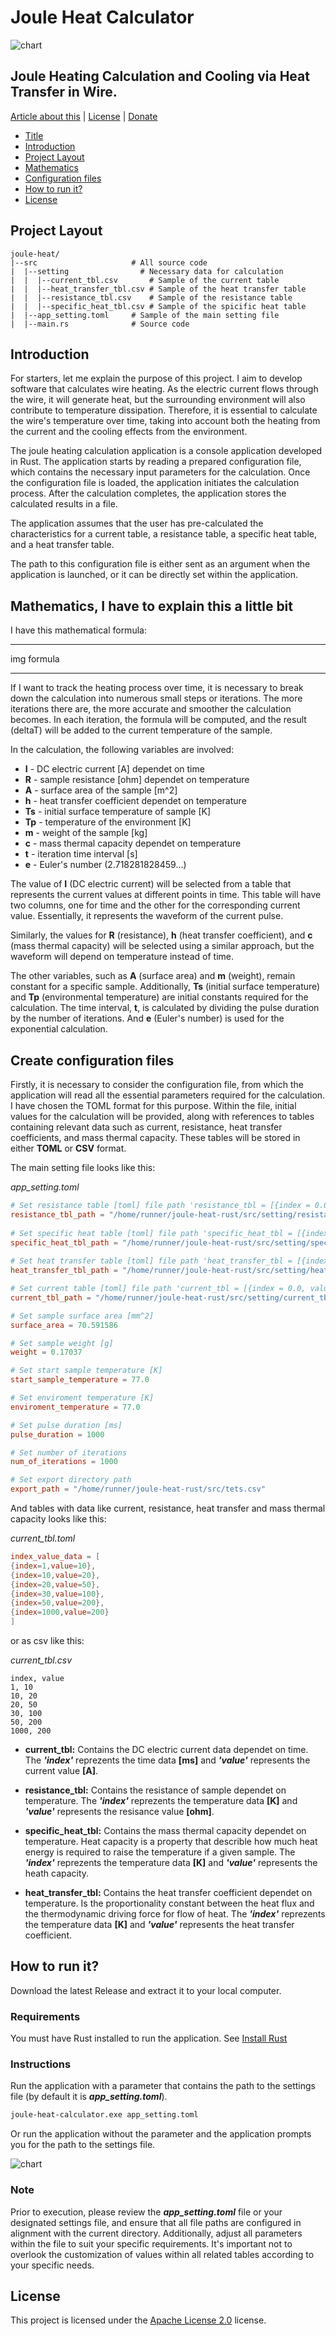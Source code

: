 # Joule Heat Calculator
![chart](https://github.com/mortylen/joule-heat/blob/main/img/chart.png?raw=true)

## Joule Heating Calculation and Cooling via Heat Transfer in Wire.

[Article about this](https://mortylen...)
|
[License](https://github.com/mortylen/joule-heat/blob/main/LICENSE)
|
[Donate](https://mortylen...)

* [Title](#Joule-Heat-Calculator)
* [Introduction](#Introduction)
* [Project Layout](#Project-Layout)
* [Mathematics](#Mathematics,-I-have-to-explain-this-a-little-bit)
* [Configuration files](#Create-configuration-files)
* [How to run it?](#How-to-run-it?)
* [License](#License)

## Project Layout
```
joule-heat/
|--src                     # All source code
|  |--setting                # Necessary data for calculation
|  |  |--current_tbl.csv       # Sample of the current table
|  |  |--heat_transfer_tbl.csv # Sample of the heat transfer table
|  |  |--resistance_tbl.csv    # Sample of the resistance table
|  |  |--specific_heat_tbl.csv # Sample of the spicific heat table
|  |--app_setting.toml     # Sample of the main setting file
|  |--main.rs              # Source code
```

## Introduction
For starters, let me explain the purpose of this project. I aim to develop software that calculates wire heating. As the electric current flows through the wire, it will generate heat, but the surrounding environment will also contribute to temperature dissipation. Therefore, it is essential to calculate the wire's temperature over time, taking into account both the heating from the current and the cooling effects from the environment.

The joule heating calculation application is a console application developed in Rust. The application starts by reading a prepared configuration file, which contains the necessary input parameters for the calculation. Once the configuration file is loaded, the application initiates the calculation process. After the calculation completes, the application stores the calculated results in a file.

The application assumes that the user has pre-calculated the characteristics for a current table, a resistance table, a specific heat table, and a heat transfer table.

The path to this configuration file is either sent as an argument when the application is launched, or it can be directly set within the application.

## Mathematics, I have to explain this a little bit

I have this mathematical formula:
*********************
img formula
*********************

If I want to track the heating process over time, it is necessary to break down the calculation into numerous small steps or iterations. The more iterations there are, the more accurate and smoother the calculation becomes. In each iteration, the formula will be computed, and the result (deltaT) will be added to the current temperature of the sample.

In the calculation, the following variables are involved:

- **I** - DC electric current [A] dependet on time
- **R** - sample resistance [ohm] dependet on temperature
- **A** - surface area of the sample [m^2]
- **h** - heat transfer coefficient dependet on temperature
- **Ts** - initial surface temperature of sample [K]
- **Tp** - temperature of the environment [K]
- **m** - weight of the sample [kg]
- **c** - mass thermal capacity dependet on temperature
- **t** - iteration time interval [s]
- **e** - Euler's number (2.718281828459...)

The value of **I** (DC electric current) will be selected from a table that represents the current values at different points in time. This table will have two columns, one for time and the other for the corresponding current value. Essentially, it represents the waveform of the current pulse.

Similarly, the values for **R** (resistance), **h** (heat transfer coefficient), and **c** (mass thermal capacity) will be selected using a similar approach, but the waveform will depend on temperature instead of time.

The other variables, such as **A** (surface area) and **m** (weight), remain constant for a specific sample. Additionally, **Ts** (initial surface temperature) and **Tp** (environmental temperature) are initial constants required for the calculation. The time interval, **t**, is calculated by dividing the pulse duration by the number of iterations. And **e** (Euler's number) is used for the exponential calculation.

## Create configuration files
Firstly, it is necessary to consider the configuration file, from which the application will read all the essential parameters required for the calculation. I have chosen the TOML format for this purpose. Within the file, initial values for the calculation will be provided, along with references to tables containing relevant data such as current, resistance, heat transfer coefficients, and mass thermal capacity. These tables will be stored in either **TOML** or **CSV** format.

The main setting file looks like this:

*app_setting.toml*
```toml
# Set resistance table [toml] file path 'resistance_tbl = [{index = 0.0, value=0.0}]' or csv file
resistance_tbl_path = "/home/runner/joule-heat-rust/src/setting/resistance_tbl.toml"
  
# Set specific heat table [toml] file path 'specific_heat_tbl = [{index = 0.0, value=0.0}]' or csv file
specific_heat_tbl_path = "/home/runner/joule-heat-rust/src/setting/specific_heat_tbl.toml"
  
# Set heat transfer table [toml] file path 'heat_transfer_tbl = [{index = 0.0, value=0.0}]' or csv file
heat_transfer_tbl_path = "/home/runner/joule-heat-rust/src/setting/heat_transfer_tbl.toml"

# Set current table [toml] file path 'current_tbl = [{index = 0.0, value=0.0}]' or csv file
current_tbl_path = "/home/runner/joule-heat-rust/src/setting/current_tbl.toml"

# Set sample surface area [mm^2]
surface_area = 70.591586

# Set sample weight [g]
weight = 0.17037

# Set start sample temperature [K]
start_sample_temperature = 77.0

# Set enviroment temperature [K]
enviroment_temperature = 77.0

# Set pulse duration [ms]
pulse_duration = 1000

# Set number of iterations
num_of_iterations = 1000

# Set export directory path
export_path = "/home/runner/joule-heat-rust/src/tets.csv"
```

And tables with data like current, resistance, heat transfer and mass thermal capacity looks like this:

*current_tbl.toml*
```toml
index_value_data = [ 
{index=1,value=10},
{index=10,value=20},
{index=20,value=50},
{index=30,value=100},
{index=50,value=200},
{index=1000,value=200}
]
```

or as csv like this:

*current_tbl.csv*
```csv
index, value
1, 10
10, 20
20, 50
30, 100
50, 200
1000, 200
```

- **current_tbl:**
Contains the DC electric current data dependet on time. The ***'index'*** reprezents the time data **[ms]** and ***'value'*** represents the current value **[A]**.

- **resistance_tbl:**
Contains the resistance of sample dependet on temperature. The ***'index'*** reprezents the temperature data **[K]** and ***'value'*** represents the resisance value **[ohm]**.

- **specific_heat_tbl:**
Contains the mass thermal capacity dependet on temperature. Heat capacity is a property that describle how much heat energy is required to raise the temperature if a given sample. The ***'index'*** reprezents the temperature data **[K]** and ***'value'*** represents the heath capacity.

- **heat_transfer_tbl:**
Contains the heat transfer coefficient dependet on temperature. Is the proportionality constant between the heat flux and the thermodynamic driving force for flow of heat. The ***'index'*** reprezents the temperature data **[K]** and ***'value'*** represents the heat transfer coefficient.

## How to run it?
Download the latest Release and extract it to your local computer.

### Requirements
You must have Rust installed to run the application. See [Install Rust](https://rust-lang.org/tools/install)

### Instructions
Run the application with a parameter that contains the path to the settings file (by default it is ***app_setting.toml***).

```bash
joule-heat-calculator.exe app_setting.toml
```

Or run the application without the parameter and the application prompts you for the path to the settings file.

![chart](https://github.com/mortylen/joule-heat/blob/main/img/settingfile.png?raw=true)

### Note
Prior to execution, please review the ***app_setting.toml*** file or your designated settings file, and ensure that all file paths are configured in alignment with the current directory. Additionally, adjust all parameters within the file to suit your specific requirements. It's important not to overlook the customization of values within all related tables according to your specific needs.

## License
This project is licensed under the [Apache License 2.0](https://github.com/mortylen/joule-heat/blob/main/LICENSE) license.
